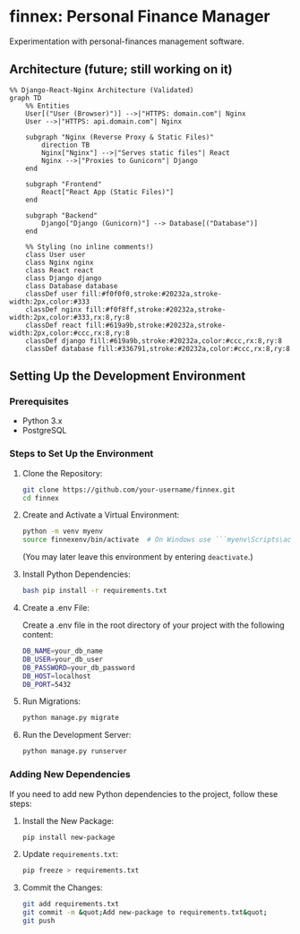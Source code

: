 # finnex: Personal Finance Manager
Experimentation with personal-finances management software.

## Architecture (future; still working on it)

``` mermaid
%% Django-React-Nginx Architecture (Validated)
graph TD
    %% Entities
    User[("User (Browser)")] -->|"HTTPS: domain.com"| Nginx
    User -->|"HTTPS: api.domain.com"| Nginx

    subgraph "Nginx (Reverse Proxy & Static Files)"
        direction TB
        Nginx["Nginx"] -->|"Serves static files"| React
        Nginx -->|"Proxies to Gunicorn"| Django
    end

    subgraph "Frontend"
        React["React App (Static Files)"]
    end

    subgraph "Backend"
        Django["Django (Gunicorn)"] --> Database[("Database")]
    end

    %% Styling (no inline comments!)
    class User user
    class Nginx nginx
    class React react
    class Django django
    class Database database
    classDef user fill:#f0f0f0,stroke:#20232a,stroke-width:2px,color:#333
    classDef nginx fill:#f0f8ff,stroke:#20232a,stroke-width:2px,color:#333,rx:8,ry:8
    classDef react fill:#619a9b,stroke:#20232a,stroke-width:2px,color:#ccc,rx:8,ry:8
    classDef django fill:#619a9b,stroke:#20232a,color:#ccc,rx:8,ry:8
    classDef database fill:#336791,stroke:#20232a,color:#ccc,rx:8,ry:8
```

## Setting Up the Development Environment

### Prerequisites

- Python 3.x
- PostgreSQL

### Steps to Set Up the Environment

1. Clone the Repository:

    ``` bash
    git clone https://github.com/your-username/finnex.git
    cd finnex
    ```
1. Create and Activate a Virtual Environment:

    ``` bash
    python -m venv myenv
    source finnexenv/bin/activate  # On Windows use ```myenv\Scripts\activate```
    ```
    
    (You may later leave this environment by entering `deactivate`.)
1. Install Python Dependencies:

    ``` bash
    bash pip install -r requirements.txt
    ```
1. Create a .env File:

    Create a .env file in the root directory of your project with the
    following content:

    ``` bash
    DB_NAME=your_db_name
    DB_USER=your_db_user
    DB_PASSWORD=your_db_password
    DB_HOST=localhost
    DB_PORT=5432
    ```
1. Run Migrations:

    ``` bash
    python manage.py migrate
    ```
1. Run the Development Server:

    ``` bash
    python manage.py runserver
    ```

### Adding New Dependencies

If you need to add new Python dependencies to the project, follow
these steps:

1. Install the New Package:

    ``` bash
    pip install new-package
    ```
1. Update `requirements.txt`:

    ``` bash
    pip freeze > requirements.txt
    ```
1. Commit the Changes:

    ``` bash
    git add requirements.txt
    git commit -m &quot;Add new-package to requirements.txt&quot;
    git push
    ```
